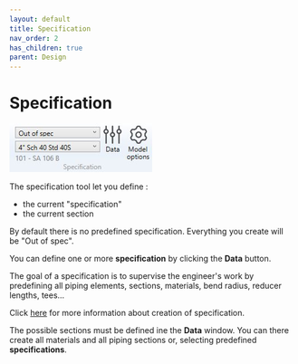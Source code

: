 ```yaml
---
layout: default
title: Specification
nav_order: 2
has_children: true
parent: Design
---
```


# Specification

![Image](../../Images/Design4.jpg)

The specification tool let you define :

- the current "specification"
- the current section

By default there is no predefined specification. Everything you create will be "Out of spec".

You can define one or more **specification** by clicking the **Data** button.

The goal of a specification is to supervise the engineer's work by predefining all piping elements, sections, materials, bend radius, reducer lengths, tees...

Click [here](https://documentation.metapiping.com/Settings/Specifications.html) for more information about creation of specification.

The possible sections must be defined ine the **Data** window. You can there create all materials and all piping sections or, selecting predefined **specifications**.